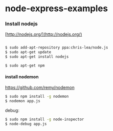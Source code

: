 node-express-examples
=====================

### Install nodejs

[http://nodejs.org/](http://nodejs.org/)

```bash

$ sudo add-apt-repository ppa:chris-lea/node.js  
$ sudo apt-get update  
$ sudo apt-get install nodejs

$ sudo apt-get npm

```

#### install nodemon

https://github.com/remy/nodemon

```bash
$ sudo npm install -g nodemon
$ nodemon app.js
``` 

debug:
```bash
$ sudo npm install -g node-inspector
$ node-debug app.js
```
